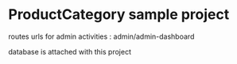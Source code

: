 # ProductCategory sample project

routes urls for admin activities : admin/admin-dashboard

database is attached with this project
